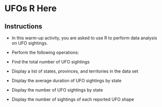 # UFOs R Here

## Instructions

* In this warm-up activity, you are asked to use R to perform data analysis on UFO sightings.

* Perform the following operations:

* Find the total number of UFO sightings

* Display a list of states, provinces, and territories in the data set

* Display the average duration of UFO sightings by state

* Display the number of UFO sightings by state

* Display the number of sightings of each reported UFO shape